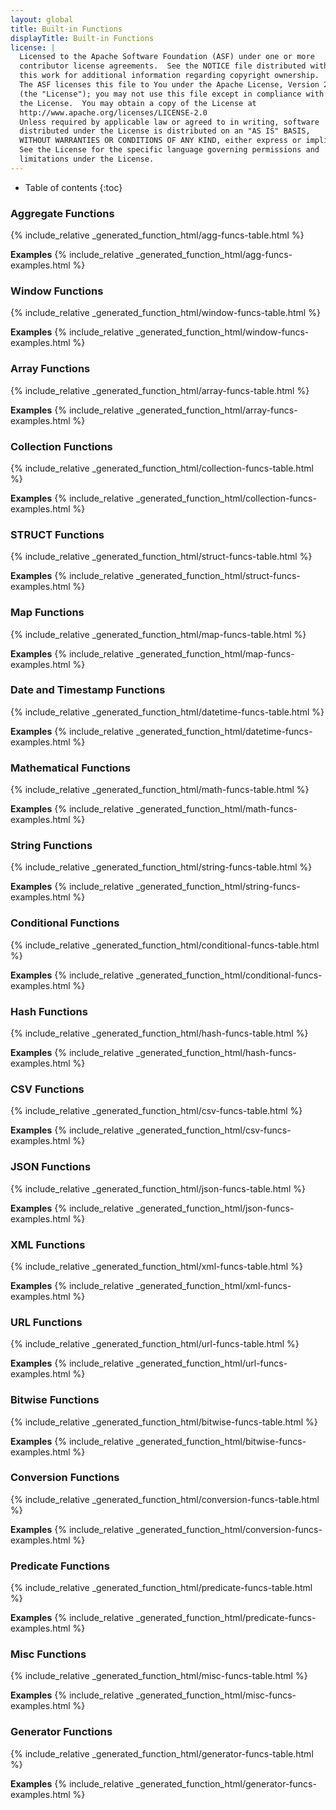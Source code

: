 ```yaml
---
layout: global
title: Built-in Functions
displayTitle: Built-in Functions
license: |
  Licensed to the Apache Software Foundation (ASF) under one or more
  contributor license agreements.  See the NOTICE file distributed with
  this work for additional information regarding copyright ownership.
  The ASF licenses this file to You under the Apache License, Version 2.0
  (the "License"); you may not use this file except in compliance with
  the License.  You may obtain a copy of the License at
  http://www.apache.org/licenses/LICENSE-2.0
  Unless required by applicable law or agreed to in writing, software
  distributed under the License is distributed on an "AS IS" BASIS,
  WITHOUT WARRANTIES OR CONDITIONS OF ANY KIND, either express or implied.
  See the License for the specific language governing permissions and
  limitations under the License.
---
```


* Table of contents
{:toc}

### Aggregate Functions
{% include_relative _generated_function_html/agg-funcs-table.html %}

**Examples**
{% include_relative _generated_function_html/agg-funcs-examples.html %}

### Window Functions
{% include_relative _generated_function_html/window-funcs-table.html %}

**Examples**
{% include_relative _generated_function_html/window-funcs-examples.html %}

### Array Functions
{% include_relative _generated_function_html/array-funcs-table.html %}

**Examples**
{% include_relative _generated_function_html/array-funcs-examples.html %}

### Collection Functions
{% include_relative _generated_function_html/collection-funcs-table.html %}

**Examples**
{% include_relative _generated_function_html/collection-funcs-examples.html %}

### STRUCT Functions
{% include_relative _generated_function_html/struct-funcs-table.html %}

**Examples**
{% include_relative _generated_function_html/struct-funcs-examples.html %}

### Map Functions
{% include_relative _generated_function_html/map-funcs-table.html %}

**Examples**
{% include_relative _generated_function_html/map-funcs-examples.html %}

### Date and Timestamp Functions
{% include_relative _generated_function_html/datetime-funcs-table.html %}

**Examples**
{% include_relative _generated_function_html/datetime-funcs-examples.html %}

### Mathematical Functions
{% include_relative _generated_function_html/math-funcs-table.html %}

**Examples**
{% include_relative _generated_function_html/math-funcs-examples.html %}

### String Functions
{% include_relative _generated_function_html/string-funcs-table.html %}

**Examples**
{% include_relative _generated_function_html/string-funcs-examples.html %}

### Conditional Functions
{% include_relative _generated_function_html/conditional-funcs-table.html %}

**Examples**
{% include_relative _generated_function_html/conditional-funcs-examples.html %}

### Hash Functions
{% include_relative _generated_function_html/hash-funcs-table.html %}

**Examples**
{% include_relative _generated_function_html/hash-funcs-examples.html %}

### CSV Functions
{% include_relative _generated_function_html/csv-funcs-table.html %}

**Examples**
{% include_relative _generated_function_html/csv-funcs-examples.html %}

### JSON Functions
{% include_relative _generated_function_html/json-funcs-table.html %}

**Examples**
{% include_relative _generated_function_html/json-funcs-examples.html %}

### XML Functions
{% include_relative _generated_function_html/xml-funcs-table.html %}

**Examples**
{% include_relative _generated_function_html/xml-funcs-examples.html %}

### URL Functions
{% include_relative _generated_function_html/url-funcs-table.html %}

**Examples**
{% include_relative _generated_function_html/url-funcs-examples.html %}

### Bitwise Functions
{% include_relative _generated_function_html/bitwise-funcs-table.html %}

**Examples**
{% include_relative _generated_function_html/bitwise-funcs-examples.html %}

### Conversion Functions
{% include_relative _generated_function_html/conversion-funcs-table.html %}

**Examples**
{% include_relative _generated_function_html/conversion-funcs-examples.html %}

### Predicate Functions
{% include_relative _generated_function_html/predicate-funcs-table.html %}

**Examples**
{% include_relative _generated_function_html/predicate-funcs-examples.html %}

### Misc Functions
{% include_relative _generated_function_html/misc-funcs-table.html %}

**Examples**
{% include_relative _generated_function_html/misc-funcs-examples.html %}

### Generator Functions
{% include_relative _generated_function_html/generator-funcs-table.html %}

**Examples**
{% include_relative _generated_function_html/generator-funcs-examples.html %}
